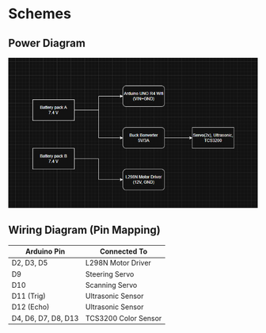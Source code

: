 # Schemes

## Power Diagram
![Power Diagram](Power%20Diagram.png)

## Wiring Diagram (Pin Mapping)
| Arduino Pin | Connected To            |
|-------------|-------------------------|
| D2, D3, D5  | L298N Motor Driver      |
| D9          | Steering Servo          |
| D10         | Scanning Servo          |
| D11 (Trig)  | Ultrasonic Sensor       |
| D12 (Echo)  | Ultrasonic Sensor       |
| D4, D6, D7, D8, D13 | TCS3200 Color Sensor |
